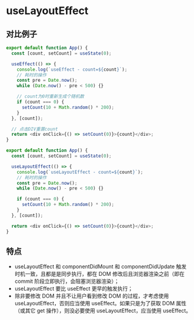 # useLayoutEffect

## 对比例子

```js
export default function App() {
  const [count, setCount] = useState(0);

  useEffect(() => {
    console.log(`useEffect - count=${count}`);
    // 耗时的操作
    const pre = Date.now();
    while (Date.now() - pre < 500) {}

    // count为0时重新生成个随机数
    if (count === 0) {
      setCount(10 + Math.random() * 200);
    }
  }, [count]);

  // 点击DIV重置count
  return <div onClick={() => setCount(0)}>{count}</div>;
}
```

```js
export default function App() {
  const [count, setCount] = useState(0);

  useLayoutEffect(() => {
    console.log(`useLayoutEffect - count=${count}`);
    // 耗时的操作
    const pre = Date.now();
    while (Date.now() - pre < 500) {}

    if (count === 0) {
      setCount(10 + Math.random() * 200);
    }
  }, [count]);

  return <div onClick={() => setCount(0)}>{count}</div>;
}
```

## 特点

- useLayoutEffect 和 componentDidMount 和 componentDidUpdate 触发时机一致，且都是是同步执行，都在 DOM 修改后且浏览器渲染之前（即在 commit 阶段立即执行，会阻塞浏览器渲染）；
- useLayoutEffect 要比 useEffect 更早的触发执行；
- 除非要修改 DOM 并且不让用户看到修改 DOM 的过程，才考虑使用 useLayoutEffect，否则应当使用 useEffect。如果只是为了获取 DOM 属性（或其它 get 操作），则没必要使用 useLayoutEffect，应当使用 useEffect。

